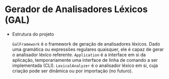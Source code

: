 # Gerador de Analisadores Léxicos (GAL)

- Estrutura do projeto

    `GalFramework` é o framework de geração de analisadores léxicos. Dado uma gramática ou expressões regulares quaisquer, ele é capaz de gerar o analisador léxico referente.
    `Application` é a interface em si da aplicação, temporariamente uma interface de linha de comando a ser implementada (CLI).
    `LexicalAnalyzer` é o analisador léxico em si, cuja criação pode ser dinâmica ou por importação (no futuro).
